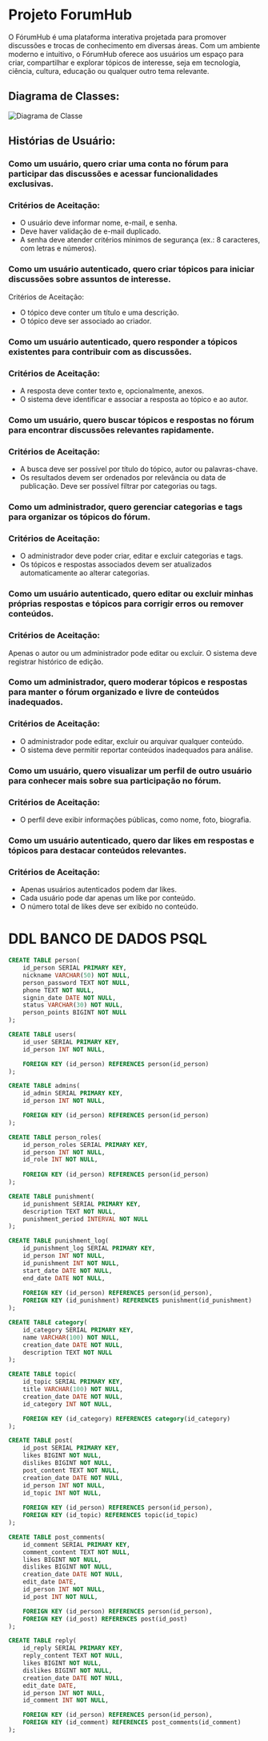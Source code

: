 # Projeto ForumHub

O FórumHub é uma plataforma interativa projetada para promover discussões e trocas de conhecimento em diversas áreas. Com um ambiente moderno e intuitivo, o FórumHub oferece aos usuários um espaço para criar, compartilhar e explorar tópicos de interesse, seja em tecnologia, ciência, cultura, educação ou qualquer outro tema relevante.

## Diagrama de Classes:

![Diagrama de Classe](/docs/diagrama.png)

## Histórias de Usuário:

### Como um usuário, quero criar uma conta no fórum para participar das discussões e acessar funcionalidades exclusivas.

### Critérios de Aceitação:
- O usuário deve informar nome, e-mail, e senha.
- Deve haver validação de e-mail duplicado.
- A senha deve atender critérios mínimos de segurança (ex.: 8 caracteres, com letras e números).
### Como um usuário autenticado, quero criar tópicos para iniciar discussões sobre assuntos de interesse.

Critérios de Aceitação:
- O tópico deve conter um título e uma descrição.
- O tópico deve ser associado ao criador.
### Como um usuário autenticado, quero responder a tópicos existentes para contribuir com as discussões.

### Critérios de Aceitação:
- A resposta deve conter texto e, opcionalmente, anexos.
- O sistema deve identificar e associar a resposta ao tópico e ao autor.

### Como um usuário, quero buscar tópicos e respostas no fórum para encontrar discussões relevantes rapidamente.

### Critérios de Aceitação:
- A busca deve ser possível por título do tópico, autor ou palavras-chave.
- Os resultados devem ser ordenados por relevância ou data de publicação.
Deve ser possível filtrar por categorias ou tags.
### Como um administrador, quero gerenciar categorias e tags para organizar os tópicos do fórum.

### Critérios de Aceitação:
- O administrador deve poder criar, editar e excluir categorias e tags.
- Os tópicos e respostas associados devem ser atualizados automaticamente ao alterar categorias.

### Como um usuário autenticado, quero editar ou excluir minhas próprias respostas e tópicos para corrigir erros ou remover conteúdos.

### Critérios de Aceitação:
Apenas o autor ou um administrador pode editar ou excluir.
O sistema deve registrar histórico de edição.
### Como um administrador, quero moderar tópicos e respostas para manter o fórum organizado e livre de conteúdos inadequados.

### Critérios de Aceitação:
- O administrador pode editar, excluir ou arquivar qualquer conteúdo.
- O sistema deve permitir reportar conteúdos inadequados para análise.

### Como um usuário, quero visualizar um perfil de outro usuário para conhecer mais sobre sua participação no fórum.

### Critérios de Aceitação:
- O perfil deve exibir informações públicas, como nome, foto, biografia.

### Como um usuário autenticado, quero dar likes em respostas e tópicos para destacar conteúdos relevantes.

### Critérios de Aceitação:
- Apenas usuários autenticados podem dar likes.
- Cada usuário pode dar apenas um like por conteúdo.
- O número total de likes deve ser exibido no conteúdo.

# DDL BANCO DE DADOS PSQL

```sql
CREATE TABLE person(
    id_person SERIAL PRIMARY KEY,
    nickname VARCHAR(50) NOT NULL,
    person_password TEXT NOT NULL,
    phone TEXT NOT NULL,
    signin_date DATE NOT NULL,
    status VARCHAR(30) NOT NULL,
    person_points BIGINT NOT NULL
);

CREATE TABLE users(
    id_user SERIAL PRIMARY KEY,
    id_person INT NOT NULL,

    FOREIGN KEY (id_person) REFERENCES person(id_person)
);

CREATE TABLE admins(
    id_admin SERIAL PRIMARY KEY,
    id_person INT NOT NULL,

    FOREIGN KEY (id_person) REFERENCES person(id_person)
);

CREATE TABLE person_roles(
    id_person_roles SERIAL PRIMARY KEY,
    id_person INT NOT NULL,
    id_role INT NOT NULL,
    
    FOREIGN KEY (id_person) REFERENCES person(id_person)
);

CREATE TABLE punishment(
    id_punishment SERIAL PRIMARY KEY,
    description TEXT NOT NULL,
    punishment_period INTERVAL NOT NULL
);

CREATE TABLE punishment_log(
    id_punishment_log SERIAL PRIMARY KEY,
    id_person INT NOT NULL,
    id_punishment INT NOT NULL,
    start_date DATE NOT NULL,
    end_date DATE NOT NULL,
    
    FOREIGN KEY (id_person) REFERENCES person(id_person),
    FOREIGN KEY (id_punishment) REFERENCES punishment(id_punishment)
);

CREATE TABLE category(
    id_category SERIAL PRIMARY KEY,
    name VARCHAR(100) NOT NULL,
    creation_date DATE NOT NULL,
    description TEXT NOT NULL
);

CREATE TABLE topic(
    id_topic SERIAL PRIMARY KEY,
    title VARCHAR(100) NOT NULL,
    creation_date DATE NOT NULL,
    id_category INT NOT NULL,

    FOREIGN KEY (id_category) REFERENCES category(id_category)
);

CREATE TABLE post(
    id_post SERIAL PRIMARY KEY,
    likes BIGINT NOT NULL,
    dislikes BIGINT NOT NULL,
    post_content TEXT NOT NULL,
    creation_date DATE NOT NULL,
    id_person INT NOT NULL,
    id_topic INT NOT NULL,
    
    FOREIGN KEY (id_person) REFERENCES person(id_person),
    FOREIGN KEY (id_topic) REFERENCES topic(id_topic)
);

CREATE TABLE post_comments(
    id_comment SERIAL PRIMARY KEY,
    comment_content TEXT NOT NULL,
    likes BIGINT NOT NULL,
    dislikes BIGINT NOT NULL,
    creation_date DATE NOT NULL,
    edit_date DATE,
    id_person INT NOT NULL,
    id_post INT NOT NULL,

    FOREIGN KEY (id_person) REFERENCES person(id_person),
    FOREIGN KEY (id_post) REFERENCES post(id_post)
);

CREATE TABLE reply(
    id_reply SERIAL PRIMARY KEY,
    reply_content TEXT NOT NULL,
    likes BIGINT NOT NULL,
    dislikes BIGINT NOT NULL,
    creation_date DATE NOT NULL,
    edit_date DATE,
    id_person INT NOT NULL,
    id_comment INT NOT NULL,

    FOREIGN KEY (id_person) REFERENCES person(id_person),
    FOREIGN KEY (id_comment) REFERENCES post_comments(id_comment)
);
```
